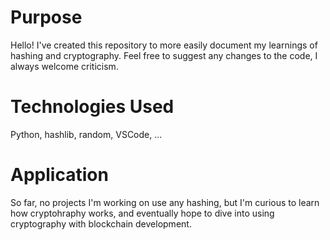 # Purpose

Hello! I've created this repository to more easily document my learnings of hashing and cryptography. Feel free to suggest any changes to the code, I always welcome criticism.

# Technologies Used

Python, hashlib, random, VSCode, ...

# Application

So far, no projects I'm working on use any hashing, but I'm curious to learn how cryptohraphy works, and eventually hope to dive into using cryptography with blockchain development.
